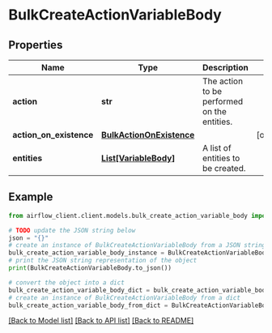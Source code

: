 # BulkCreateActionVariableBody


## Properties

Name | Type | Description | Notes
------------ | ------------- | ------------- | -------------
**action** | **str** | The action to be performed on the entities. | 
**action_on_existence** | [**BulkActionOnExistence**](BulkActionOnExistence.md) |  | [optional] 
**entities** | [**List[VariableBody]**](VariableBody.md) | A list of entities to be created. | 

## Example

```python
from airflow_client.client.models.bulk_create_action_variable_body import BulkCreateActionVariableBody

# TODO update the JSON string below
json = "{}"
# create an instance of BulkCreateActionVariableBody from a JSON string
bulk_create_action_variable_body_instance = BulkCreateActionVariableBody.from_json(json)
# print the JSON string representation of the object
print(BulkCreateActionVariableBody.to_json())

# convert the object into a dict
bulk_create_action_variable_body_dict = bulk_create_action_variable_body_instance.to_dict()
# create an instance of BulkCreateActionVariableBody from a dict
bulk_create_action_variable_body_from_dict = BulkCreateActionVariableBody.from_dict(bulk_create_action_variable_body_dict)
```
[[Back to Model list]](../README.md#documentation-for-models) [[Back to API list]](../README.md#documentation-for-api-endpoints) [[Back to README]](../README.md)


